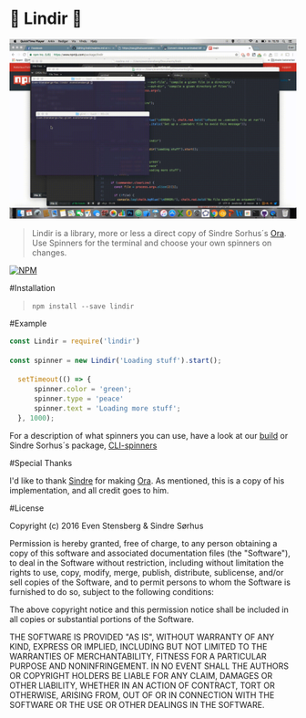 # :tropical_drink: Lindir :tropical_drink:


<img src="src.gif" width="629">

>Lindir is a library, more or less a direct copy of Sindre Sorhus´s [Ora](https://github.com/sindresorhus/ora). Use Spinners for the terminal and choose your own spinners on changes.


[![NPM](https://nodei.co/npm/lindir.png)](https://npmjs.org/package/lindir)

#Installation

>`npm install --save lindir`

#Example

```js
const Lindir = require('lindir')

const spinner = new Lindir('Loading stuff').start();

  setTimeout(() => {
      spinner.color = 'green';
      spinner.type = 'peace'
      spinner.text = 'Loading more stuff';
  }, 1000);
```

For a description of what spinners you can use, have a look at our [build](https://github.com/ev1stensberg/lindir/blob/master/spinners.json) or Sindre Sorhus´s package, [CLI-spinners](https://github.com/sindresorhus/cli-spinners)

#Special Thanks

I'd like to thank [Sindre](https://twitter.com/sindresorhus) for making [Ora](https://github.com/sindresorhus/ora). As mentioned, this is a copy of his implementation, and all credit goes to him.

#License

Copyright (c) 2016 Even Stensberg & Sindre Sørhus

Permission is hereby granted, free of charge, to any person obtaining a copy of this software and associated documentation files (the "Software"), to deal in the Software without restriction, including without limitation the rights to use, copy, modify, merge, publish, distribute, sublicense, and/or sell copies of the Software, and to permit persons to whom the Software is furnished to do so, subject to the following conditions:

The above copyright notice and this permission notice shall be included in all copies or substantial portions of the Software.

THE SOFTWARE IS PROVIDED "AS IS", WITHOUT WARRANTY OF ANY KIND, EXPRESS OR IMPLIED, INCLUDING BUT NOT LIMITED TO THE WARRANTIES OF MERCHANTABILITY, FITNESS FOR A PARTICULAR PURPOSE AND NONINFRINGEMENT. IN NO EVENT SHALL THE AUTHORS OR COPYRIGHT HOLDERS BE LIABLE FOR ANY CLAIM, DAMAGES OR OTHER LIABILITY, WHETHER IN AN ACTION OF CONTRACT, TORT OR OTHERWISE, ARISING FROM, OUT OF OR IN CONNECTION WITH THE SOFTWARE OR THE USE OR OTHER DEALINGS IN THE SOFTWARE.
